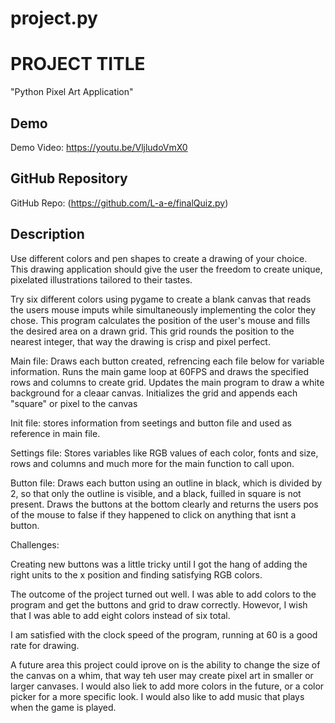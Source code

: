 # project.py


# PROJECT TITLE
"Python Pixel Art Application"
## Demo
Demo Video: https://youtu.be/VljludoVmX0

## GitHub Repository
GitHub Repo: (https://github.com/L-a-e/finalQuiz.py)

## Description

Use different colors and pen shapes to create a drawing of your choice. 
This drawing application should give the user the freedom to create unique, pixelated illustrations tailored to their tastes. 

Try six different colors using pygame to create a blank canvas that reads the users mouse imputs
while simultaneously implementing the color they chose.
This program calculates the position of the user's mouse and fills the desired area on a drawn grid. 
This grid rounds the position to the nearest integer, that way the drawing is crisp and pixel perfect. 

Main file: Draws each button created, refrencing each file below for variable information. 
Runs the main game loop at 60FPS and draws the specified rows and columns to create  grid. 
Updates the main program to draw a white background for a cleaar canvas. 
Initializes the grid and appends each "square" or pixel to the canvas

Init file: stores information from seetings and button file and used as reference in main file.

Settings file: Stores variables like RGB values of each color, fonts and size, 
rows and columns and much more for the main function to call upon.

Button file: Draws each button using an outline in black, which is divided 
by 2, so that only the outline is visible, and a black, fuilled in square is not present. Draws the buttons
at the bottom clearly and returns the users pos of the mouse to false if they happened to click on anything that isnt a button.


Challenges:

Creating new buttons was a little tricky until I got the hang of adding the right units to the x position and finding satisfying RGB colors.

The outcome of the project turned out well. I was able to add colors to the program and get the buttons and grid to draw correctly. 
Howevor, I wish that I was able to add eight colors instead of six total. 

I am satisfied with the clock speed of the program, running at 60 is a good rate for drawing. 

A future area this project could iprove on is the ability to change the size of the canvas on a whim, 
that way teh user may create pixel art in smaller or larger canvases. I would also liek to add more colors in the future, 
or a color picker for a more specific look. I would also like to add music that plays when the game is played. 
